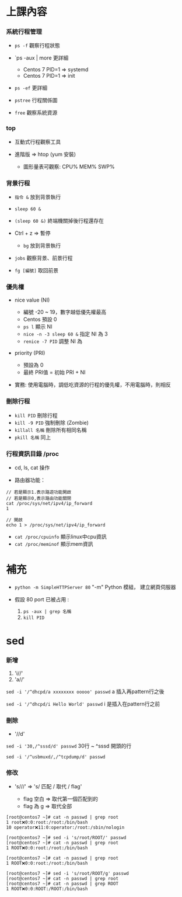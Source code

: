  # 上課內容
 
 ### 系統行程管理
 
 * `ps -f` 觀察行程狀態
 
 * `ps -aux | more 更詳細
 
    * Centos 7 PID=1 => systemd
    * Centos 7 PID=1 => init
 
 * `ps -ef` 更詳細
 
 * `pstree` 行程關係圖
 * `free` 觀察系統資源
 
 ### top
 
 * 互動式行程觀察工具
 * 進階版 => htop (yum 安裝)
 
    * 圖形量表可觀察: CPU% MEM% SWP%

### 背景行程

* `指令 &` 放到背景執行

 * `sleep 60 &`
 * `(sleep 60 &)` 終端機關掉後行程還存在

* Ctrl + z => 暫停

  * `bg` 放到背景執行
  
* `jobs` 觀察背景、前景行程
* `fg [編號]` 取回前景

### 優先權
* nice value (NI)

  * 編號 -20 ~ 19，數字越低優先權最高
  * Centos 預設 0
  * `ps l` 顯示 NI
  * `nice -n -3 sleep 60 &` 指定 NI 為 3
  * `renice -7 PID` 調整 NI 為 

* priority (PRI)

  * 預設為 0
  * 最終 PRI值 = 初始 PRI + NI 

* 實務: 使用電腦時，調低吃資源的行程的優先權，不用電腦時，則相反

### 刪除行程
* `kill PID` 刪除行程
* `kill -9 PID` 強制刪除 (Zombie)
* `killall 名稱` 刪除所有相同名稱
* `pkill 名稱` 同上

 ### 行程資訊目錄 /proc
 * cd, ls, cat 操作
 
* 路由器功能：
```
// 若是顯示1.表示路遊功能開啟
// 若是顯示0,表示路由功能關閉
cat /proc/sys/net/ipv4/ip_forward
1

// 開啟
echo 1 > /proc/sys/net/ipv4/ip_forward
```

* `cat /proc/cpuinfo` 顯示linux中cpu資訊
* `cat /proc/meminof` 顯示mem資訊
 
 # 補充
 
 * `python -m SimpleHTTPServer 80` "-m" Python 模組， 建立網頁伺服器
 
 * 假設 80 port 已被占用 :

   1. `ps -aux | grep 名稱`
   2. `kill PID`
    
# sed

### 新增
1. 'i//'
2. 'a//'

`sed -i '/^dhcpd/a xxxxxxxx ooooo' passwd` a 插入再pattern行之後

`sed -i '/^dhcpd/i Hello World' passwd` i 是插入在pattern行之前

### 刪除
* '//d'

`sed -i '30,/^sssd/d' passwd` 30行 ~ ^sssd 開頭的行

`sed -i '/^usbmuxd/,/^tcpdump/d' passwd`

### 修改
* 's///' => 's/ 匹配 / 取代 / flag'

  * flag 空白 => 取代第一個匹配到的
  * flag 為 g => 取代全部
  
```
[root@centos7 ~]# cat -n passwd | grep root
1 root❌0:0:root:/root:/bin/bash
10 operator❌11:0:operator:/root:/sbin/nologin

[root@centos7 ~]# sed -i 's/root/ROOT/' passwd
[root@centos7 ~]# cat -n passwd | grep root
1 ROOT❌0:0:root:/root:/bin/bash

[root@centos7 ~]# cat -n passwd | grep root
1 ROOT❌0:0:root:/root:/bin/bash

[root@centos7 ~]# sed -i 's/root/ROOT/g' passwd
[root@centos7 ~]# cat -n passwd | grep root
[root@centos7 ~]# cat -n passwd | grep ROOT
1 ROOT❌0:0:ROOT:/ROOT:/bin/bash
```
